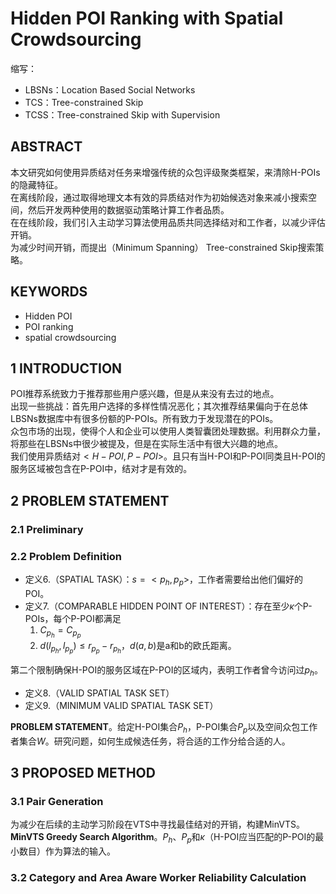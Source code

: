 # Hidden POI Ranking with Spatial Crowdsourcing

缩写：

* LBSNs：Location Based Social Networks
* TCS：Tree-constrained Skip
* TCSS：Tree-constrained Skip with Supervision

## ABSTRACT

本文研究如何使用异质结对任务来增强传统的众包评级聚类框架，来清除H-POIs的隐藏特征。  
在离线阶段，通过取得地理文本有效的异质结对作为初始候选对象来减小搜索空间，然后开发两种使用的数据驱动策略计算工作者品质。  
在在线阶段，我们引入主动学习算法使用品质共同选择结对和工作者，以减少评估开销。  
为减少时间开销，而提出（Minimum Spanning） Tree-constrained Skip搜索策略。

## KEYWORDS

* Hidden POI
* POI ranking
* spatial crowdsourcing

## 1 INTRODUCTION

POI推荐系统致力于推荐那些用户感兴趣，但是从来没有去过的地点。  
出现一些挑战：首先用户选择的多样性情况恶化；其次推荐结果偏向于在总体LBSNs数据库中有很多份额的P-POIs。所有致力于发现潜在的POIs。  
众包市场的出现，使得个人和企业可以使用人类智囊团处理数据。利用群众力量，将那些在LBSNs中很少被提及，但是在实际生活中有很大兴趣的地点。  
我们使用异质结对$<H-POI,P-POI>$。且只有当H-POI和P-POI同类且H-POI的服务区域被包含在P-POI中，结对才是有效的。  

## 2 PROBLEM STATEMENT

### 2.1 Preliminary

### 2.2 Problem Definition

* 定义6.（SPATIAL TASK）：$s=<p_h,p_p>$，工作者需要给出他们偏好的POI。
* 定义7.（COMPARABLE HIDDEN POINT OF INTEREST）：存在至少$\kappa$个P-POIs，每个P-POI都满足
  1. $C_{p_h}=C_{p_p}$
  2. $d(l_{p_h},l_{p_p}) \leq r_{p_p}-r_{p_h}$，$d(a,b)$是a和b的欧氏距离。

第二个限制确保H-POI的服务区域在P-POI的区域内，表明工作者曾今访问过$p_h$。

* 定义8.（VALID SPATIAL TASK SET）
* 定义9.（MINIMUM VALID SPATIAL TASK SET）

__PROBLEM STATEMENT__。给定H-POI集合$P_h$，P-POI集合$P_p$以及空间众包工作者集合$W$。研究问题，如何生成候选任务，将合适的工作分给合适的人。

## 3 PROPOSED METHOD

### 3.1 Pair Generation

为减少在后续的主动学习阶段在VTS中寻找最佳结对的开销，构建MinVTS。  
__MinVTS Greedy Search Algorithm__。$P_h$、$P_p$和$\kappa$（H-POI应当匹配的P-POI的最小数目）作为算法的输入。

### 3.2 Category and Area Aware Worker Reliability Calculation

